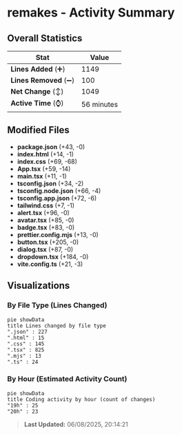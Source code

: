 # remakes - Activity Summary 

## Overall Statistics

| Stat                   | Value                                                             |
| ---------------------- | ----------------------------------------------------------------- |
| **Lines Added** (➕)   | 1149                                          |
| **Lines Removed** (➖) | 100                                        |
| **Net Change** (↕)    | 1049                |
| **Active Time** (⌚)   | 56 minutes |


## Modified Files
- **package.json** (+43, -0)
- **index.html** (+14, -1)
- **index.css** (+69, -68)
- **App.tsx** (+59, -14)
- **main.tsx** (+11, -1)
- **tsconfig.json** (+34, -2)
- **tsconfig.node.json** (+66, -4)
- **tsconfig.app.json** (+72, -6)
- **tailwind.css** (+7, -1)
- **alert.tsx** (+96, -0)
- **avatar.tsx** (+85, -0)
- **badge.tsx** (+83, -0)
- **prettier.config.mjs** (+13, -0)
- **button.tsx** (+205, -0)
- **dialog.tsx** (+87, -0)
- **dropdown.tsx** (+184, -0)
- **vite.config.ts** (+21, -3)

## Visualizations

### By File Type (Lines Changed)

```mermaid
pie showData
title Lines changed by file type
".json" : 227
".html" : 15
".css" : 145
".tsx" : 825
".mjs" : 13
".ts" : 24
```

### By Hour (Estimated Activity Count)

```mermaid
pie showData
title Coding activity by hour (count of changes)
"19h" : 25
"20h" : 23
```


> **Last Updated:** 06/08/2025, 20:14:21